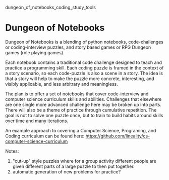 dungeon_of_notebooks_coding_study_tools

# Dungeon of Notebooks 

Dungeon of Notebooks is a blending of python notebooks, code-challenges or coding-interview puzzles, and story based games or RPG Dungeon games (role playing games).

Each notebook contains a traditional code challenge designed to teach and practice a programming skill. Each coding puzzle is framed in the context of a story scenario, so each code-puzzle is also a scene in a story. The idea is that a story will help to make the puzzle more concrete, interesting, and visibly applicable, and less arbitrary and meaningless. 

The plan is to offer a set of notebooks that cover code-interview and computer science curriculum skills and abilities. Challenges that elsewhere are one single more advanced challenge here may be broken up into parts. There will also be a theme of practice through cumulative repetition. The goal is not to solve one puzzle once, but to train to build habits around skills over time and many iterations. 

An example approach to covering a Computer Science, Programing, and Coding curriculum can be found here: https://github.com/lineality/cs-computer-science-curriculum 

Notes:
1. "cut-up" style puzzles where for a group activity different people are given different parts of a large puzzle to then put together.
2. automatic generation of new problems for practice?
